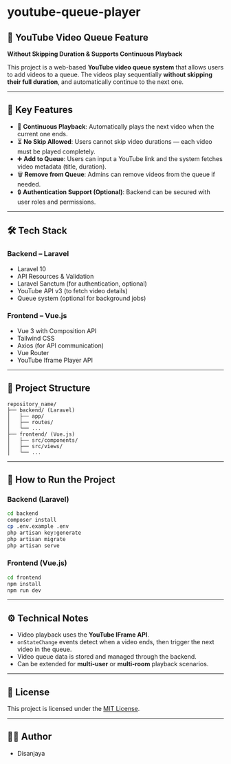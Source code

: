 # youtube-queue-player

## 🎥 YouTube Video Queue Feature

**Without Skipping Duration & Supports Continuous Playback**

This project is a web-based **YouTube video queue system** that allows users to add videos to a queue. The videos play sequentially **without skipping their full duration**, and automatically continue to the next one.

---

## 🔧 Key Features

- 🔁 **Continuous Playback**: Automatically plays the next video when the current one ends.
- ⏳ **No Skip Allowed**: Users cannot skip video durations — each video must be played completely.
- ➕ **Add to Queue**: Users can input a YouTube link and the system fetches video metadata (title, duration).
- 🗑️ **Remove from Queue**: Admins can remove videos from the queue if needed.
- 🔒 **Authentication Support (Optional)**: Backend can be secured with user roles and permissions.

---

## 🛠️ Tech Stack

### Backend – Laravel

- Laravel 10
- API Resources & Validation
- Laravel Sanctum (for authentication, optional)
- YouTube API v3 (to fetch video details)
- Queue system (optional for background jobs)

### Frontend – Vue.js

- Vue 3 with Composition API
- Tailwind CSS
- Axios (for API communication)
- Vue Router
- YouTube Iframe Player API

---

## 📁 Project Structure

```
repository_name/
├── backend/ (Laravel)
│   ├── app/
│   ├── routes/
│   └── ...
├── frontend/ (Vue.js)
│   ├── src/components/
│   ├── src/views/
│   └── ...
```

---

## 🚀 How to Run the Project

### Backend (Laravel)

```bash
cd backend
composer install
cp .env.example .env
php artisan key:generate
php artisan migrate
php artisan serve
```

### Frontend (Vue.js)

```bash
cd frontend
npm install
npm run dev
```

---

## ⚙️ Technical Notes

- Video playback uses the **YouTube IFrame API**.
- `onStateChange` events detect when a video ends, then trigger the next video in the queue.
- Video queue data is stored and managed through the backend.
- Can be extended for **multi-user** or **multi-room** playback scenarios.

---

## 📜 License

This project is licensed under the [MIT License](LICENSE).

---

## 👨‍💻 Author

- Disanjaya

